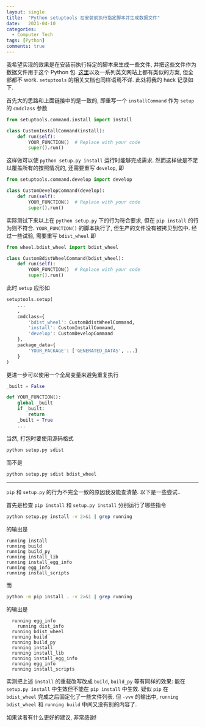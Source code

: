 ```yaml
---
layout: single
title:  "Python setuptools 在安装前执行指定脚本并生成数据文件"
date:   2021-04-10
categories:
  - Computer Tech
tags: [Python]
comments: true
---
```


我希望实现的效果是在安装前执行特定的脚本来生成一些文件, 并把这些文件作为数据文件用于这个
Python 包. [这里](https://cuyu.github.io/python/2017/08/07/%E4%BD%BF%E7%94%A8setuptools%E5%AE%9E%E7%8E%B0pip-install%E6%97%B6%E6%89%A7%E8%A1%8C%E6%8C%87%E5%AE%9A%E8%84%9A%E6%9C%AC)以及一系列英文网站上都有类似的方案, 
但全部都不 work. `setuptools` 的相关文档也同样语焉不详. 此处将我的 hack 记录如下. 

首先大的思路和上面链接中的是一致的, 即重写一个 `installCommand` 作为 `setup` 的 `cmdclass` 参数

```python
from setuptools.command.install import install

class CustomInstallCommand(install):
    def run(self):
        YOUR_FUNCTION()  # Replace with your code
        super().run()
```

这样做可以使 `python setup.py install` 运行时能够完成需求. 
然而这样做是不足以覆盖所有的按照情况的, 还需要重写 `develop`, 即

```python
from setuptools.command.develop import develop

class CustomDevelopCommand(develop):
    def run(self):
        YOUR_FUNCTION()  # Replace with your code
        super().run()
```

实际测试下来以上在 `python setup.py` 下的行为符合要求, 但在 `pip install` 的行为则不符合. 
`YOUR_FUNCTION()` 的脚本执行了, 但生产的文件没有被拷贝到包中. 
经过一些试验, 需要重写 `bdist_wheel` 即

```python
from wheel.bdist_wheel import bdist_wheel

class CustomBdistWheelCommand(bdist_wheel):
    def run(self):
        YOUR_FUNCTION()  # Replace with your code
        super().run()
```

此时 `setup` 应形如

```python
setuptools.setup(
    ...
    ,
    cmdclass={
        'bdist_wheel': CustomBdistWheelCommand,
        'install': CustomInstallCommand,
        'develop': CustomDevelopCommand
    },
    package_data={
        'YOUR_PACKAGE': ['GENERATED_DATAS', ...]
    }
)
```

更进一步可以使用一个全局变量来避免重复执行

```python
_built = False

def YOUR_FUNCTION():
    global _built
    if _built:
        return
    _built = True
    ...
```

当然, 打包时要使用源码格式

```bash
python setup.py sdist
```

而不是

```bash
python setup.py sdist bdist_wheel
```

------------

`pip` 和 `setup.py` 的行为不完全一致的原因我没能查清楚. 以下是一些尝试.. 

首先是检查 `pip install` 和 `setup.py install` 分别运行了哪些指令


```bash
python setup.py install -v 2>&1 | grep running
```

的输出是

```
running install
running build
running build_py
running install_lib
running install_egg_info
running egg_info
running install_scripts
```

而

```bash
python -m pip install . -v 2>&1 | grep running
```

的输出是

```
  running egg_info
    running dist_info
  running bdist_wheel
  running build
  running build_py
  running install
  running install_lib
  running install_egg_info
  running egg_info
  running install_scripts
```


实测把上述 `install` 的重载改写改成 `build`, `build_py` 等有同样的效果: 
能在 `setup.py install` 中生效但不能在 `pip install` 中生效. 
疑似 `pip` 在 `bdist_wheel` 完成之后固定化了一些文件列表. 但 `-vvv` 的输出中, 
`running bdist_wheel` 和 `running build` 中间又没有别的内容了.

如果读者有什么更好的建议, 非常感谢!


